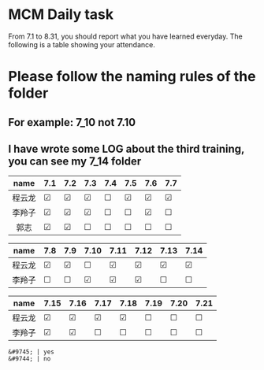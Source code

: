 # MCM Daily task
From 7.1 to 8.31, you should report what you have learned everyday.
The following is a table showing your attendance.

# Please follow the naming rules of the folder
## For example: 7_10 not 7.10
## I have wrote some LOG about the third training, you can see my 7_14 folder
|name   |  7.1  |  7.2  |  7.3  |  7.4  |  7.5  |  7.6  |  7.7  |
|:-----:|  :--  | :---  | :---  | :---  | :---  | :---  | :---  |
|程云龙 |&#9745;|&#9745;|&#9745;|&#9744;|&#9745;|&#9745;|&#9745;|
|李羚子 |&#9745;|&#9745;|&#9745;|&#9744;|&#9744;|&#9745;|&#9744;|
|郭志   |&#9745;|&#9745;|&#9744;|&#9744;|&#9744;|&#9744;|&#9744;|

|name   |  7.8  |  7.9  |  7.10  |  7.11  |  7.12  |  7.13  |  7.14  |
|:-----:|  :--  | :---  | :---  | :---  | :---  | :---  | :---  |
|程云龙 |&#9745;|&#9745;|&#9744;|&#9745;|&#9745;|&#9745;|&#9745;|
|李羚子 |&#9744;|&#9744;|&#9745;|&#9745;|&#9745;|&#9744;|&#9744;|

|name   |  7.15  |  7.16  |  7.17  |  7.18  |  7.19  |  7.20  |  7.21  |
|:-----:|  :--  | :---  | :---  | :---  | :---  | :---  | :---  |
|程云龙 |&#9745;|&#9745;|&#9745;|&#9745;|&#9744;|&#9744;|&#9744;|
|李羚子 |&#9745;|&#9745;|&#9744;|&#9744;|&#9744;|&#9744;|&#9744;|

```
&#9745; | yes
&#9744; | no
```
